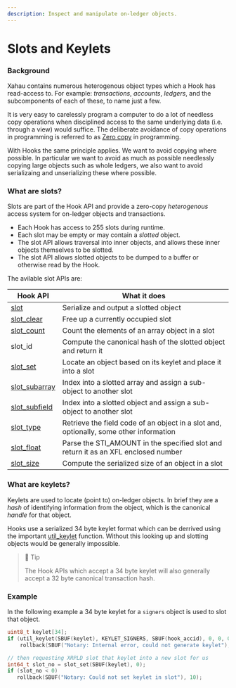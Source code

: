 ```yaml
---
description: Inspect and manipulate on-ledger objects.
---
```


# Slots and Keylets

### Background

Xahau contains numerous heterogenous object types which a Hook has read-access to. For example: _transactions_, _accounts_, _ledgers_, and the subcomponents of each of these, to name just a few.

It is very easy to carelessly program a computer to do a lot of needless copy operations when disciplined access to the same underlying data (i.e. through a view) would suffice. The deliberate avoidance of copy operations in programming is referred to as [Zero copy](https://en.wikipedia.org/wiki/Zero-copy) in programming.

With Hooks the same principle applies. We want to avoid copying where possible. In particular we want to avoid as much as possible needlessly copying large objects such as whole ledgers, we also want to avoid serializaing and unserializing these where possible.

### What are slots?

Slots are part of the Hook API and provide a zero-copy _heterogenous_ access system for on-ledger objects and transactions.

* Each Hook has access to 255 slots during runtime.
* Each slot may be empty or may contain a _slotted_ object.
* The slot API allows traversal into inner objects, and allows these inner objects themselves to be slotted.
* The slot API allows slotted objects to be dumped to a buffer or otherwise read by the Hook.

The avilable slot APIs are:

| Hook API                                                             | What it does                                                                           |
| -------------------------------------------------------------------- | -------------------------------------------------------------------------------------- |
| [slot](../technical/hooks-functions/slot/slot.md)                    | Serialize and output a slotted object                                                  |
| [slot\_clear](../technical/hooks-functions/slot/slot_clear.md)       | Free up a currently occupied slot                                                      |
| [slot\_count](../technical/hooks-functions/slot/slot_count.md)       | Count the elements of an array object in a slot                                        |
| slot\_id                                                             | Compute the canonical hash of the slotted object and return it                         |
| [slot\_set](../technical/hooks-functions/slot/slot_set.md)           | Locate an object based on its keylet and place it into a slot                          |
| [slot\_subarray](../technical/hooks-functions/slot/slot_subarray.md) | Index into a slotted array and assign a sub-object to another slot                     |
| [slot\_subfield](../technical/hooks-functions/slot/slot_subfield.md) | Index into a slotted object and assign a sub-object to another slot                    |
| [slot\_type](../technical/hooks-functions/slot/slot_type.md)         | Retrieve the field code of an object in a slot and, optionally, some other information |
| [slot\_float](../technical/hooks-functions/slot/slot_float.md)       | Parse the STI\_AMOUNT in the specified slot and return it as an XFL enclosed number    |
| [slot\_size](../technical/hooks-functions/slot/slot_size.md)         | Compute the serialized size of an object in a slot                                     |

### What are keylets?

Keylets are used to locate (point to) on-ledger objects. In brief they are a _hash_ of identifying information from the object, which is the canonical _handle_ for that object.

Hooks use a serialized 34 byte keylet format which can be derrived using the important [util\_keylet](ref:util_keylet) function. Without this looking up and slotting objects would be generally impossible.

> 🚧 Tip
>
> The Hook APIs which accept a 34 byte keylet will also generally accept a 32 byte canonical transaction hash.

### Example

In the following example a 34 byte keylet for a `signers` object is used to slot that object.

```c
uint8_t keylet[34];
if (util_keylet(SBUF(keylet), KEYLET_SIGNERS, SBUF(hook_accid), 0, 0, 0, 0) != 34)
    rollback(SBUF("Notary: Internal error, could not generate keylet"), 10);

// then requesting XRPLD slot that keylet into a new slot for us
int64_t slot_no = slot_set(SBUF(keylet), 0);
if (slot_no < 0)
   rollback(SBUF("Notary: Could not set keylet in slot"), 10);
```
